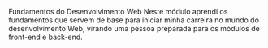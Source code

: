 Fundamentos do Desenvolvimento Web
Neste módulo aprendi os fundamentos que servem de base para iniciar minha carreira no mundo do desenvolvimento Web, virando uma pessoa preparada para os módulos de front-end e back-end.
